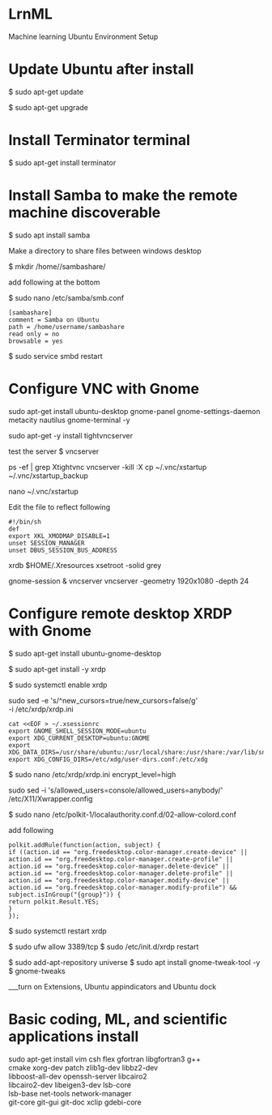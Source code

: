 # LrnML
Machine learning Ubuntu Environment Setup

# Update Ubuntu after install

$ sudo apt-get update

$ sudo apt-get upgrade



# Install Terminator terminal
$ sudo apt-get install terminator 

# Install Samba to make the remote machine discoverable
$ sudo apt install samba

Make a directory to share files between windows desktop

$ mkdir /home/<username>/sambashare/

add following at the bottom

$ sudo nano /etc/samba/smb.conf

    [sambashare]
    comment = Samba on Ubuntu
    path = /home/username/sambashare
    read only = no
    browsable = yes

$ sudo service smbd restart    



# Configure VNC with Gnome

sudo apt-get install ubuntu-desktop gnome-panel gnome-settings-daemon metacity nautilus gnome-terminal -y

sudo apt-get -y install tightvncserver

test the server
$ vncserver

ps -ef | grep Xtightvnc
vncserver -kill :X 
cp ~/.vnc/xstartup ~/.vnc/xstartup_backup

nano ~/.vnc/xstartup

Edit the file to reflect following

    #!/bin/sh
    def
    export XKL_XMODMAP_DISABLE=1
    unset SESSION_MANAGER
    unset DBUS_SESSION_BUS_ADDRESS

xrdb $HOME/.Xresources
xsetroot -solid grey

gnome-session &
vncserver
vncserver -geometry 1920x1080 -depth 24



# Configure remote desktop XRDP with Gnome

$ sudo apt-get install ubuntu-gnome-desktop

$ sudo apt-get install -y xrdp 

$ sudo systemctl enable xrdp

sudo sed -e 's/^new_cursors=true/new_cursors=false/g' \
           -i /etc/xrdp/xrdp.ini

    cat <<EOF > ~/.xsessionrc
    export GNOME_SHELL_SESSION_MODE=ubuntu
    export XDG_CURRENT_DESKTOP=ubuntu:GNOME
    export XDG_DATA_DIRS=/usr/share/ubuntu:/usr/local/share:/usr/share:/var/lib/snapd/desktop
    export XDG_CONFIG_DIRS=/etc/xdg/user-dirs.conf:/etc/xdg

    

$ sudo nano /etc/xrdp/xrdp.ini
    encrypt_level=high

sudo sed -i 's/allowed_users=console/allowed_users=anybody/' /etc/X11/Xwrapper.config

$ sudo nano /etc/polkit-1/localauthority.conf.d/02-allow-colord.conf

add following

    polkit.addRule(function(action, subject) {
    if ((action.id == "org.freedesktop.color-manager.create-device" ||
    action.id == "org.freedesktop.color-manager.create-profile" ||
    action.id == "org.freedesktop.color-manager.delete-device" ||
    action.id == "org.freedesktop.color-manager.delete-profile" ||
    action.id == "org.freedesktop.color-manager.modify-device" ||
    action.id == "org.freedesktop.color-manager.modify-profile") &&
    subject.isInGroup("{group}")) {
    return polkit.Result.YES;
    }
    });

$ sudo systemctl restart xrdp


$ sudo ufw allow 3389/tcp
$ sudo /etc/init.d/xrdp restart

$ sudo add-apt-repository universe
$ sudo apt install gnome-tweak-tool -y
$ gnome-tweaks

___turn on Extensions, Ubuntu appindicators and Ubuntu dock 


# Basic coding, ML, and scientific applications install
sudo apt-get install vim csh flex gfortran libgfortran3 g++ \
                     cmake xorg-dev patch zlib1g-dev libbz2-dev \
                     libboost-all-dev openssh-server libcairo2 \
                     libcairo2-dev libeigen3-dev lsb-core \
                     lsb-base net-tools network-manager \
                     git-core git-gui git-doc xclip gdebi-core
                     

